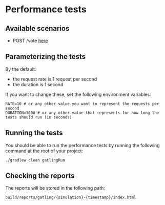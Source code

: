 # Performance tests

## Available scenarios

- POST /vote [here](simulations/assembly/PostVoteSimulation.scala)

## Parameterizing the tests

By the default:

- the request rate is 1 request per second
- the duration is 1 second

If you want to change these, set the following environment variables:

```
RATE=10 # or any other value you want to represent the requests per second
DURATION=3600 # or any other value that represents for how long the tests should run (in seconds)
```

## Running the tests

You should be able to run the performance tests by running the following command at the root of your project:

```
./gradlew clean gatlingRun
```

## Checking the reports

The reports will be stored in the following path:

`build/reports/gatling/{simulation}-{timestamp}/index.html`
